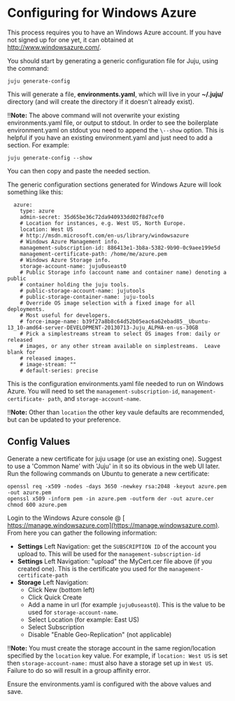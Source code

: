 # Configuring for Windows Azure

This process requires you to have an Windows Azure account. If you have not
signed up for one yet, it can obtained at <http://www.windowsazure.com/>.

You should start by generating a generic configuration file for Juju, using the
command:

    juju generate-config

This will generate a file, __environments.yaml__, which will live in your
__~/.juju/__ directory (and will create the directory if it doesn't already
exist).

!!__Note:__ The above command will not overwrite your existing environments.yaml
file, or output to stdout. In order to see the boilerplate environment.yaml on
stdout you need to append the `\--show` option. This is helpful if you have an
existing environment.yaml and just need to add a section. For example:

    juju generate-config --show

You can then copy and paste the needed section.

The generic configuration sections generated for Windows Azure will look
something like this:

      azure:
        type: azure
        admin-secret: 35d65be36c72da940933dd02f8d7cef0
        # Location for instances, e.g. West US, North Europe.
        location: West US
        # http://msdn.microsoft.com/en-us/library/windowsazure
        # Windows Azure Management info.
        management-subscription-id: 886413e1-3b8a-5382-9b90-0c9aee199e5d
        management-certificate-path: /home/me/azure.pem
        # Windows Azure Storage info.
        storage-account-name: juju0useast0
        # Public Storage info (account name and container name) denoting a public
        # container holding the juju tools.
        # public-storage-account-name: jujutools
        # public-storage-container-name: juju-tools
        # Override OS image selection with a fixed image for all deployments.
        # Most useful for developers.
        # force-image-name: b39f27a8b8c64d52b05eac6a62ebad85__Ubuntu-13_10-amd64-server-DEVELOPMENT-20130713-Juju_ALPHA-en-us-30GB
        # Pick a simplestreams stream to select OS images from: daily or released
        # images, or any other stream available on simplestreams.  Leave blank for
        # released images.
        # image-stream: ""
        # default-series: precise

This is the configuration environments.yaml file needed to run on Windows Azure.
You will need to set the `management-subscription-id`, `management-certificate-
path`, and `storage-account-name`.

!!__Note:__ Other than `location` the other key vaule defaults are recommended,
but can be updated to your preference.

## Config Values

Generate a new certificate for juju usage (or use an existing one). Suggest to
use a 'Common Name' with 'Juju' in it so its obvious in the web UI later. Run
the following commands on Ubuntu to generate a new certificate:

    openssl req -x509 -nodes -days 3650 -newkey rsa:2048 -keyout azure.pem -out azure.pem
    openssl x509 -inform pem -in azure.pem -outform der -out azure.cer
    chmod 600 azure.pem

Login to the Windows Azure console @ [
https://manage.windowsazure.com](https://manage.windowsazure.com). From here you
can gather the following information:

  - __Settings__ Left Navigation: get the `SUBSCRIPTION ID` of the account you upload to. This will be used for the `management-subscription-id`
  - __Settings__ Left Navigation: "upload" the MyCert.cer file above (if you created one). This is the certificate you used for the `management-certificate-path`
  - __Storage__ Left Navigation:
    - Click New (bottom left)
    - Click Quick Create
    - Add a name in url (for example `juju0useast0`). This is the value to be used for `storage-account-name`.
    - Select Location (for example: East US)
    - Select Subscription
    - Disable "Enable Geo-Replication" (not applicable)

!!__Note:__ You must create the storage account in the same region/location
specified by the `location` key value. For example, if `location: West US` is
set then `storage-account-name:` must also have a storage set up in `West US`.
Failure to do so will result in a group affinity error.

Ensure the environments.yaml is configured with the above values and save.
